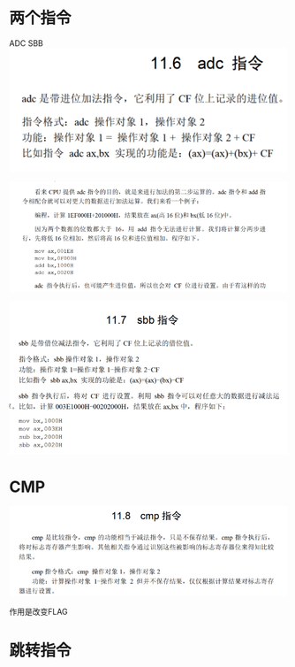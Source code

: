 # 两个指令
ADC SBB
![Alt text](image-32.png)

![Alt text](image-33.png)

![Alt text](image-34.png)
# CMP
![Alt text](image-35.png)

作用是改变FLAG

# 跳转指令
